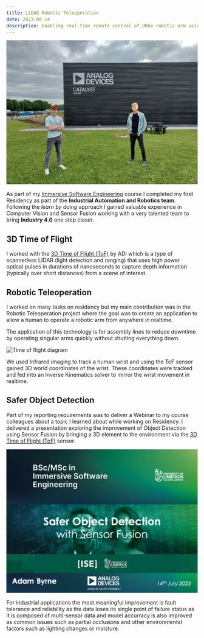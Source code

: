 ```yaml
---
title: LiDAR Robotic Teleoperation 
date: 2023-08-14
description: Enabling real-time remote control of UR6e robotic arm using your hand, for increased efficiency on assembly lines without shutdowns.
---
```


![Residency 1 - Analog Devices](./adi-pic.jpg)

As part of my [Immersive Software Engineering](https://software-engineering.ie) course I completed my first Residency as part of the **Industrial Automation and Robotics team**. Following the _learn by doing_ approach I gained valuable experience in Computer Vision and Sensor Fusion working with a very talented team to bring **Industry 4.0** one step closer.

## 3D Time of Flight

I worked with the [3D Time of Flight (ToF)](https://www.analog.com/en/applications/technology/3d-time-of-flight.html) by ADI which is a type of scannerless LIDAR (light detection and ranging) that uses high power optical pulses in durations of nanoseconds to capture depth information (typically over short distances) from a scene of interest.

## Robotic Teleoperation

I worked on many tasks on residency but my main contribution was in the Robotic Teleoperation project where the goal was to create an application to allow a human to operate a robotic arm from anywhere in realtime.

The application of this technology is for assembly lines to reduce downtime by operating singular arms quickly without shutting everything down.

![Time of flight diagram](https://www.analog.com/-/media/analog/en/technologies/3d-time-of-flight-solution/time-of-flight-diagram-dt.svg?la=en&imgver=1)

We used Infrared imaging to track a human wrist and using the ToF sensor gained 3D world coordinates of the wrist. These coordinates were tracked and fed into an Inverse Kinematics solver to mirror the wrist movement in realtime.

## Safer Object Detection

Part of my reporting requirements was to deliver a Webinar to my course colleagues about a topic I learned about while working on Residency.
I delivered a presentation exploring the improvement of Object Detection using Sensor Fusion by bringing a 3D element to the environment via the [3D Time of Flight (ToF)](https://www.analog.com/en/applications/technology/3d-time-of-flight.html) sensor.

![Webinar intro slide](./intro-slide.png)

For industrial applications the most meaningful improvement is fault tolerance and reliability as the data loses its single point of failure status as it is composed of multi-sensor data and model accurracy is also improved as common issues such as partial occlusions and other environmental factors such as lighting changes or moisture.
